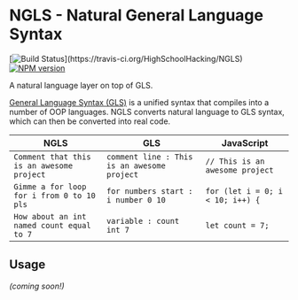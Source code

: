 # NGLS - Natural General Language Syntax

[![Build Status](https://travis-ci.org/HighSchoolHacking/NGLS.svg?)](https://travis-ci.org/HighSchoolHacking/NGLS)
[![NPM version](https://badge.fury.io/js/ngls.svg)](http://badge.fury.io/js/ngls)

A natural language layer on top of GLS.

[General Language Syntax (GLS)](https://github.com/highschoolhacking/gls) is a unified syntax that compiles into a number of OOP languages.
NGLS converts natural language to GLS syntax, which can then be converted into real code.

<table>
    <thead>
        <th>NGLS</th>
        <th>GLS</th>
        <th>JavaScript</th>
    </thead>
    <tbody>
        <tr>
            <td><code>Comment that this is an awesome project</code></td>
            <td><code>comment line : This is an awesome project</code></td>
            <td><code>// This is an awesome project</code></td>
        </tr>
        <tr>
            <td><code>Gimme a for loop for i from 0 to 10 pls</code></td>
            <td><code>for numbers start : i number 0 10</code></td>
            <td><code>for (let i = 0; i < 10; i++) {</code></td>
        </tr>
        <tr>
            <td><code>How about an int named count equal to 7</code></td>
            <td><code>variable : count int 7</code></td>
            <td><code>let count = 7;</code></td>
        </tr>
    </tbody>
</table>


## Usage

*(coming soon!)*


